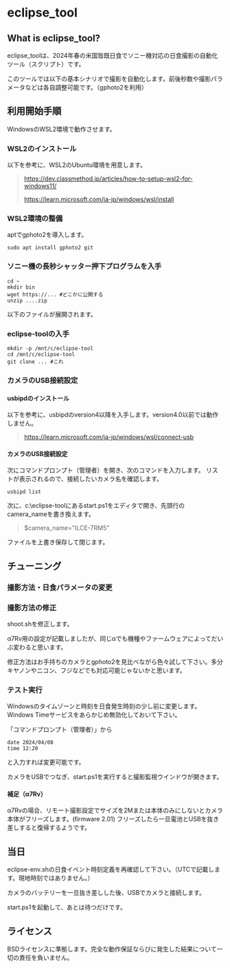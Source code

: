 # eclipse_tool

## What is eclipse_tool?
eclipse_toolは、2024年春の米国皆既日食でソニー機対応の日食撮影の自動化ツール（スクリプト）です。

このツールでは以下の基本シナリオで撮影を自動化します。前後秒数や撮影パラメータなどは各自調整可能です。（gphoto2を利用）

## 利用開始手順

WindowsのWSL2環境で動作させます。

### WSL2のインストール

以下を参考に、WSL2のUbuntu環境を用意します。

> https://dev.classmethod.jp/articles/how-to-setup-wsl2-for-windows11/
> 
> https://learn.microsoft.com/ja-jp/windows/wsl/install

### WSL2環境の整備

aptでgphoto2を導入します。

```
sudo apt install gphoto2 git
```

### ソニー機の長秒シャッター押下プログラムを入手

```
cd ~
mkdir bin
wget https://... #どこかに公開する
unzip ....zip
```

以下のファイルが展開されます。

### eclipse-toolの入手

```
mkdir -p /mnt/c/eclipse-tool
cd /mnt/c/eclipse-tool
git clone ... #これ
```

### カメラのUSB接続設定

#### usbipdのインストール

以下を参考に、usbipdのversion4以降を入手します。version4.0以前では動作しません。

> https://learn.microsoft.com/ja-jp/windows/wsl/connect-usb

#### カメラのUSB接続設定

次にコマンドプロンプト（管理者）を開き、次のコマンドを入力します。
リストが表示されるので、接続したいカメラ名を確認します。

```
usbipd list
```

次に、c:\eclipse-toolにあるstart.ps1をエディタで開き、先頭行のcamera_nameを書き換えます。
> $camera_name="ILCE-7RM5"

ファイルを上書き保存して閉じます。

## チューニング

### 撮影方法・日食パラメータの変更

### 撮影方法の修正

shoot.shを修正します。

α7Rv用の設定が記載しましたが、同じαでも機種やファームウェアによってだいぶ変わると思います。

修正方法はお手持ちのカメラとgphoto2を見比べながら色々試して下さい。多分キヤノンやニコン、フジなどでも対応可能じゃないかと思います。

### テスト実行

Windowsのタイムゾーンと時刻を日食発生時刻の少し前に変更します。
Windows Timeサービスをあらかじめ無効化しておいて下さい。

「コマンドプロンプト（管理者）」から
```
date 2024/04/08
time 12:20
```
と入力すれば変更可能です。

カメラをUSBでつなぎ、start.ps1を実行すると撮影監視ウインドウが開きます。

#### 補足（α7Rv）

α7Rvの場合、リモート撮影設定でサイズを2Mまたは本体のみにしないとカメラ本体がフリーズします。(firmware 2.01)
フリーズしたら一旦電池とUSBを抜き差しすると復帰するようです。

## 当日

eclipse-env.shの日食イベント時刻定義を再確認して下さい。（UTCで記載します。現地時刻ではありません。）

カメラのバッテリーを一旦抜き差しした後、USBでカメラと接続します。

start.ps1を起動して、あとは待つだけです。

## ライセンス

BSDライセンスに準拠します。完全な動作保証ならびに発生した結果について一切の責任を負いません。
